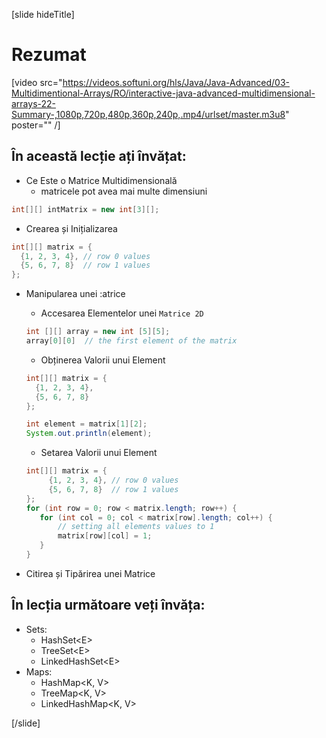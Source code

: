 [slide hideTitle]
# Rezumat

[video src="https://videos.softuni.org/hls/Java/Java-Advanced/03-Multidimentional-Arrays/RO/interactive-java-advanced-multidimensional-arrays-22-Summary-,1080p,720p,480p,360p,240p,.mp4/urlset/master.m3u8" poster="" /]

## În această lecție ați învățat:

- Ce Este o Matrice Multidimensională
     - matricele pot avea mai multe dimensiuni

```java
int[][] intMatrix = new int[3][];

```

- Crearea și Inițializarea

```java 
int[][] matrix = {
  {1, 2, 3, 4}, // row 0 values
  {5, 6, 7, 8}  // row 1 values
};
```

- Manipularea unei :atrice
    - Accesarea Elementelor unei `Matrice 2D`
    ```java
    int [][] array = new int [5][5];
    array[0][0]  // the first element of the matrix
    ```

    - Obținerea Valorii unui Element
    ```java live
    int[][] matrix = {
      {1, 2, 3, 4}, 
      {5, 6, 7, 8} 
    };

    int element = matrix[1][2]; 
    System.out.println(element);
    ```

    - Setarea Valorii unui Element
    ```java 
    int[][] matrix = {
         {1, 2, 3, 4}, // row 0 values
         {5, 6, 7, 8}  // row 1 values
    };
    for (int row = 0; row < matrix.length; row++) {
       for (int col = 0; col < matrix[row].length; col++) {
           // setting all elements values to 1
           matrix[row][col] = 1;
       }
    }
    ```
    
- Citirea și Tipărirea unei Matrice

## În lecția următoare veți învăța: 

- Sets:
    - HashSet\<E\>
    - TreeSet\<E\>
    - LinkedHashSet\<E\>
- Maps:
    - HashMap\<K, V\>
    - TreeMap\<K, V\>
    - LinkedHashMap\<K, V\>



[/slide]
